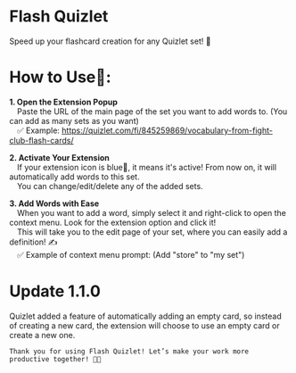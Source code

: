 # Flash Quizlet
Speed up your flashcard creation for any Quizlet set! 🚀

# How to Use🤔:
**1. Open the Extension Popup<br>**
&emsp;Paste the URL of the main page of the set you want to add words to. (You can add as many sets as you want)<br>
&emsp;✅ Example: https://quizlet.com/fi/845259869/vocabulary-from-fight-club-flash-cards/

**2. Activate Your Extension<br>**
&emsp;If your extension icon is blue🔵, it means it's active! From now on, it will automatically add words to this set.<br>
&emsp;You can change/edit/delete any of the added sets.<br>

**3. Add Words with Ease<br>**
&emsp;When you want to add a word, simply select it and right-click to open the context menu. Look for the extension option and click it!<br>
&emsp;This will take you to the edit page of your set, where you can easily add a definition! ✍️<br>
&emsp;✅ Example of context menu prompt: (Add "store" to "my set")

# Update 1.1.0
Quizlet added a feature of automatically adding an empty card, so instead of creating a new card, the extension will choose to use an empty card or create a new one.<br>

    Thank you for using Flash Quizlet! Let’s make your work more productive together! 💪✨
